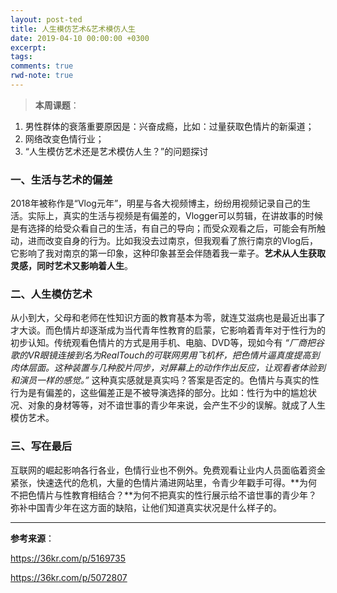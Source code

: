 ```yaml
---
layout: post-ted
title: 人生模仿艺术&艺术模仿人生
date: 2019-04-10 00:00:00 +0300
excerpt:
tags:
comments: true
rwd-note: true
---
```


<div style="display: none">
	![图片源自36氪](https://pic.36krcnd.com/201812/07085709/4mp5eicoh1bjhp3h!1200 "图片源自36氪")
</div>

> **本周课题**：
1. 男性群体的衰落重要原因是：兴奋成瘾，比如：过量获取色情片的新渠道；
2. 网络改变色情行业；
3. “人生模仿艺术还是艺术模仿人生？”的问题探讨

### 一、生活与艺术的偏差  
   2018年被称作是“Vlog元年”，明星与各大视频博主，纷纷用视频记录自己的生活。实际上，真实的生活与视频是有偏差的，Vlogger可以剪辑，在讲故事的时候是有选择的给受众看自己的生活，有自己的导向；而受众观看之后，可能会有所触动，进而改变自身的行为。比如我没去过南京，但我观看了旅行南京的Vlog后，它影响了我对南京的第一印象，这种印象甚至会伴随着我一辈子。**艺术从人生获取灵感，同时艺术又影响着人生**。

### 二、人生模仿艺术
   从小到大，父母和老师在性知识方面的教育基本为零，就连艾滋病也是最近出事了才大谈。而色情片却逐渐成为当代青年性教育的启蒙，它影响着青年对于性行为的初步认知。传统观看色情片的方式是用手机、电脑、DVD等，现如今有 *“厂商把谷歌的VR眼镜连接到名为RealTouch的可联网男用飞机杯，把色情片逼真度提高到肉体层面。这种装置与几种胶片同步，对屏幕上的动作作出反应，让观看者体验到和演员一样的感觉。”* 
   这种真实感就是真实吗？答案是否定的。色情片与真实的性行为是有偏差的，这些偏差正是不被导演选择的部分。比如：性行为中的尴尬状况、对象的身材等等，对不谙世事的青少年来说，会产生不少的误解。就成了人生模仿艺术。

### 三、写在最后
   互联网的崛起影响各行各业，色情行业也不例外。免费观看让业内人员面临着资金紧张，快速迭代的危机，大量的色情片涌进网站里，令青少年戳手可得。**为何不把色情片与性教育相结合？**为何不把真实的性行展示给不谙世事的青少年？弥补中国青少年在这方面的缺陷，让他们知道真实状况是什么样子的。
   
------------

**参考来源**：

<https://36kr.com/p/5169735>

<https://36kr.com/p/5072807>